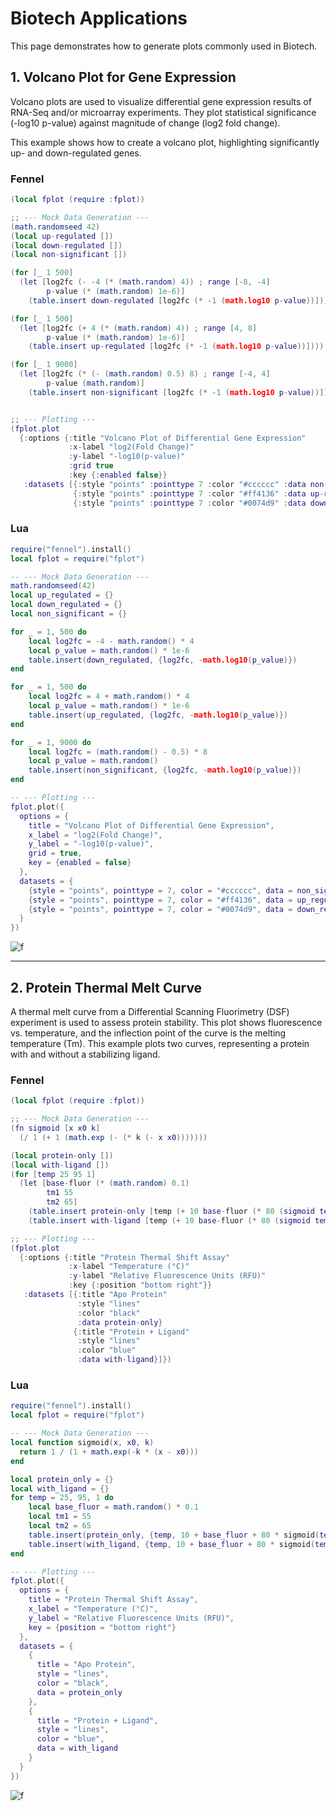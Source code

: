 # Biotech Applications

This page demonstrates how to generate plots commonly used in Biotech.

## 1. Volcano Plot for Gene Expression

Volcano plots are used to visualize differential gene expression results of RNA-Seq and/or microarray experiments. They plot statistical significance (-log10 p-value) against magnitude of change (log2 fold change).

This example shows how to create a volcano plot, highlighting significantly up- and down-regulated genes.

### Fennel

```lua
(local fplot (require :fplot))

;; --- Mock Data Generation ---
(math.randomseed 42)
(local up-regulated [])
(local down-regulated [])
(local non-significant [])

(for [_ 1 500]
  (let [log2fc (- -4 (* (math.random) 4)) ; range [-8, -4]
        p-value (* (math.random) 1e-6)]
    (table.insert down-regulated [log2fc (* -1 (math.log10 p-value))])))

(for [_ 1 500]
  (let [log2fc (+ 4 (* (math.random) 4)) ; range [4, 8]
        p-value (* (math.random) 1e-6)]
    (table.insert up-regulated [log2fc (* -1 (math.log10 p-value))])))

(for [_ 1 9000]
  (let [log2fc (* (- (math.random) 0.5) 8) ; range [-4, 4]
        p-value (math.random)]
    (table.insert non-significant [log2fc (* -1 (math.log10 p-value))])))


;; --- Plotting ---
(fplot.plot
  {:options {:title "Volcano Plot of Differential Gene Expression"
             :x-label "log2(Fold Change)"
             :y-label "-log10(p-value)"
             :grid true
             :key {:enabled false}}
   :datasets [{:style "points" :pointtype 7 :color "#cccccc" :data non-significant}
              {:style "points" :pointtype 7 :color "#ff4136" :data up-regulated}
              {:style "points" :pointtype 7 :color "#0074d9" :data down-regulated}]})
```

### Lua

```lua
require("fennel").install()
local fplot = require("fplot")

-- --- Mock Data Generation ---
math.randomseed(42)
local up_regulated = {}
local down_regulated = {}
local non_significant = {}

for _ = 1, 500 do
    local log2fc = -4 - math.random() * 4
    local p_value = math.random() * 1e-6
    table.insert(down_regulated, {log2fc, -math.log10(p_value)})
end

for _ = 1, 500 do
    local log2fc = 4 + math.random() * 4
    local p_value = math.random() * 1e-6
    table.insert(up_regulated, {log2fc, -math.log10(p_value)})
end

for _ = 1, 9000 do
    local log2fc = (math.random() - 0.5) * 8
    local p_value = math.random()
    table.insert(non_significant, {log2fc, -math.log10(p_value)})
end

-- --- Plotting ---
fplot.plot({
  options = {
    title = "Volcano Plot of Differential Gene Expression",
    x_label = "log2(Fold Change)",
    y_label = "-log10(p-value)",
    grid = true,
    key = {enabled = false}
  },
  datasets = {
    {style = "points", pointtype = 7, color = "#cccccc", data = non_significant},
    {style = "points", pointtype = 7, color = "#ff4136", data = up_regulated},
    {style = "points", pointtype = 7, color = "#0074d9", data = down_regulated}
  }
})
```

![f](C:\Users\andre\Downloads\BioVolcanoPlot1.png)

---

## 2. Protein Thermal Melt Curve

A thermal melt curve from a Differential Scanning Fluorimetry (DSF) experiment is used to assess protein stability. This plot shows fluorescence vs. temperature, and the inflection point of the curve is the melting temperature (Tm). This example plots two curves, representing a protein with and without a stabilizing ligand.

### Fennel

```lua
(local fplot (require :fplot))

;; --- Mock Data Generation ---
(fn sigmoid [x x0 k]
  (/ 1 (+ 1 (math.exp (- (* k (- x x0)))))))

(local protein-only [])
(local with-ligand [])
(for [temp 25 95 1]
  (let [base-fluor (* (math.random) 0.1)
        tm1 55
        tm2 65]
    (table.insert protein-only [temp (+ 10 base-fluor (* 80 (sigmoid temp tm1 0.5)))])
    (table.insert with-ligand [temp (+ 10 base-fluor (* 80 (sigmoid temp tm2 0.5)))])))

;; --- Plotting ---
(fplot.plot
  {:options {:title "Protein Thermal Shift Assay"
             :x-label "Temperature (°C)"
             :y-label "Relative Fluorescence Units (RFU)"
             :key {:position "bottom right"}}
   :datasets [{:title "Apo Protein"
               :style "lines"
               :color "black"
               :data protein-only}
              {:title "Protein + Ligand"
               :style "lines"
               :color "blue"
               :data with-ligand}]})
```

### Lua

```lua
require("fennel").install()
local fplot = require("fplot")

-- --- Mock Data Generation ---
local function sigmoid(x, x0, k)
  return 1 / (1 + math.exp(-k * (x - x0)))
end

local protein_only = {}
local with_ligand = {}
for temp = 25, 95, 1 do
    local base_fluor = math.random() * 0.1
    local tm1 = 55
    local tm2 = 65
    table.insert(protein_only, {temp, 10 + base_fluor + 80 * sigmoid(temp, tm1, 0.5)})
    table.insert(with_ligand, {temp, 10 + base_fluor + 80 * sigmoid(temp, tm2, 0.5)})
end

-- --- Plotting ---
fplot.plot({
  options = {
    title = "Protein Thermal Shift Assay",
    x_label = "Temperature (°C)",
    y_label = "Relative Fluorescence Units (RFU)",
    key = {position = "bottom right"}
  },
  datasets = {
    {
      title = "Apo Protein",
      style = "lines",
      color = "black",
      data = protein_only
    },
    {
      title = "Protein + Ligand",
      style = "lines",
      color = "blue",
      data = with_ligand
    }
  }
})
```

![f](C:\Users\andre\Downloads\BioSigmoidPlot2.png)
